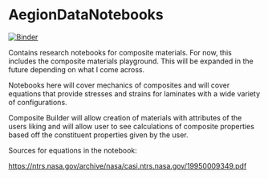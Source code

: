 # AegionDataNotebooks

[![Binder](https://mybinder.org/badge_logo.svg)](https://mybinder.org/v2/gh/JonHasan/AegionDataNotebooks/master)

 
Contains research notebooks for composite materials. For now, this includes the composite materials playground. This will be expanded in the future depending on what I come across. 

Notebooks here will cover mechanics of composites and will cover equations that provide stresses and strains for laminates with a wide variety of configurations. 

Composite Builder will allow creation of materials with attributes of the users liking and will allow user to see calculations of composite properties based off the constituent properties given by the user. 

Sources for equations in the notebook:

https://ntrs.nasa.gov/archive/nasa/casi.ntrs.nasa.gov/19950009349.pdf


